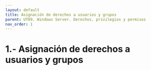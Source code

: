 ```yaml
---
layout: default
title: Asignación de derechos a usuarios y grupos
parent: UT09. Windows Server. Derechos, privilegios y permisos
nav_order: 1
---
```


# 1.- Asignación de derechos a usuarios y grupos